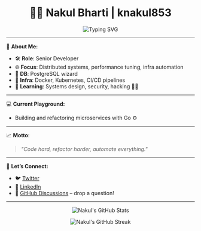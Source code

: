 <h1 align="center">👨‍💻 Nakul Bharti | knakul853</h1>

<p align="center">
  <img src="https://readme-typing-svg.demolab.com?font=Fira+Code&size=22&pause=1000&color=0FF0FC&center=true&vCenter=true&width=435&lines=Golang+Dev+%7C+Distributed+Systems;Infra+%26+Scalability+Fanatic;Breaking+Things+to+Fix+Them+Better" alt="Typing SVG" />
</p>

---

🔎 **About Me:**
- 🛠️ **Role**: Senior Developer
- 🌐 **Focus**: Distributed systems, performance tuning, infra automation
- 🐘 **DB**: PostgreSQL wizard
- 🐳 **Infra**: Docker, Kubernetes, CI/CD pipelines
- 📖 **Learning**: Systems design, security, hacking 🕵️‍♂️

---

💻 **Current Playground:**
- Building and refactoring microservices with Go ⚙️
---

📈 **Motto**:
> *"Code hard, refactor harder, automate everything."*

---

🚀 **Let’s Connect:**
- 🐦 [Twitter](https://twitter.com/knakul853)  
- 💼 [LinkedIn](https://www.linkedin.com/in/knakul/)  
- 💬 [GitHub Discussions](https://github.com/knakul853/knakul853/discussions) – drop a question!

---

<p align="center">
  <img src="https://github-readme-stats.vercel.app/api?username=knakul853&show_icons=true&theme=tokyonight" alt="Nakul's GitHub Stats" />
</p>

<p align="center">
  <img src="https://github-readme-streak-stats.herokuapp.com/?user=knakul853&theme=tokyonight" alt="Nakul's GitHub Streak" />
</p>
